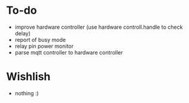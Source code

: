 # To-do
- improve hardware controller (use hardware controll.handle to check delay)
- report of busy mode
- relay pin power monitor
- parse mqtt controller to hardware controller

# Wishlish
- nothing :)